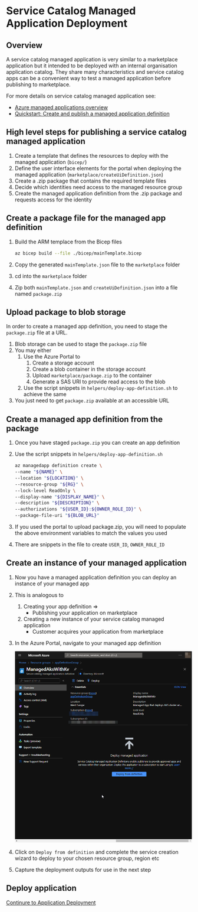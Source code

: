 # Service Catalog Managed Application Deployment

## Overview

A service catalog managed application is very similar to a marketplace application but it intended to be deployed with an internal organisation application catalog. They share many characteristics and service catalog apps can be a convenient way to test a managed application before publishing to marketplace.

For more details on service catalog managed application see:

* [Azure managed applications overview](https://docs.microsoft.com/azure/azure-resource-manager/managed-applications/overview)
* [Quickstart: Create and publish a managed application definition](https://docs.microsoft.com/azure/azure-resource-manager/managed-applications/publish-service-catalog-app?tabs=azure-cli)

## High level steps for publishing a service catalog managed application

1. Create a template that defines the resources to deploy with the managed application (`bicep/`)
1. Define the user interface elements for the portal when deploying the managed application (`marketplace/createUiDefinition.json`)
1. Create a .zip package that contains the required template files
1. Decide which identities need access to the managed resource group
1. Create the managed application definition from the .zip package and requests access for the identity

## Create a package file for the managed app definition

1. Build the ARM templace from the Bicep files

    ```bash
    az bicep build --file ./bicep/mainTemplate.bicep
    ```

1. Copy the generated `mainTemplate.json` file to the `marketplace` folder
1. cd into the `marketplace` folder
1. Zip both `mainTemplate.json` and `createUiDefinition.json` into a file named `package.zip`

## Upload package to blob storage

In order to create a managed app definition, you need to stage the `package.zip`  file at a URL.

1. Blob storage can be used to stage the `package.zip` file
1. You may either
   1. Use the Azure Portal to
      1. Create a storage account
      1. Create a blob container in the storage account
      1. Upload `marketplace/package.zip` to the container
      1. Generate a SAS URI to provide read access to the blob
   1. Use the script snippets in `helpers/deploy-app-definition.sh` to achieve the same
1. You just need to get `package.zip` available at an accessible URL

## Create a managed app definition from the package

1. Once you have staged `package.zip` you can create an app definition
1. Use the script snippets in `helpers/deploy-app-definition.sh`

   ```bash
   az managedapp definition create \
   --name "${NAME}" \
   --location "${LOCATION}" \
   --resource-group "${RG}" \
   --lock-level ReadOnly \
   --display-name "${DISPLAY_NAME}" \
   --description "${DESCRIPTION}" \
   --authorizations "${USER_ID}:${OWNER_ROLE_ID}" \
   --package-file-uri "${BLOB_URL}"
   ```

1. If you used the portal to upload package.zip, you will need to populate the above environment variables to match the values you used
1. There are snippets in the file to create `USER_ID`, `OWNER_ROLE_ID`

## Create an instance of your managed application

1. Now you have a managed application definition you can deploy an instance of your managed app
1. This is analogous to
   1. Creating your app definition =>
      * Publishing your application on marketplace
   1. Creating a new instance of your service catalog managed application
      * Customer acquires your application from marketplace
1. In the Azure Portal, navigate to your managed app definition

   ![Azure Portal Managed App Definition](./images/managed-app-definition.png)

1. Click on `Deploy from definition` and complete the service creation wizard to deploy to your chosen resource group, region etc
1. Capture the deployment outputs for use in the next step

## Deploy application

[Continure to Application Deployment](./deploy-app.md)

